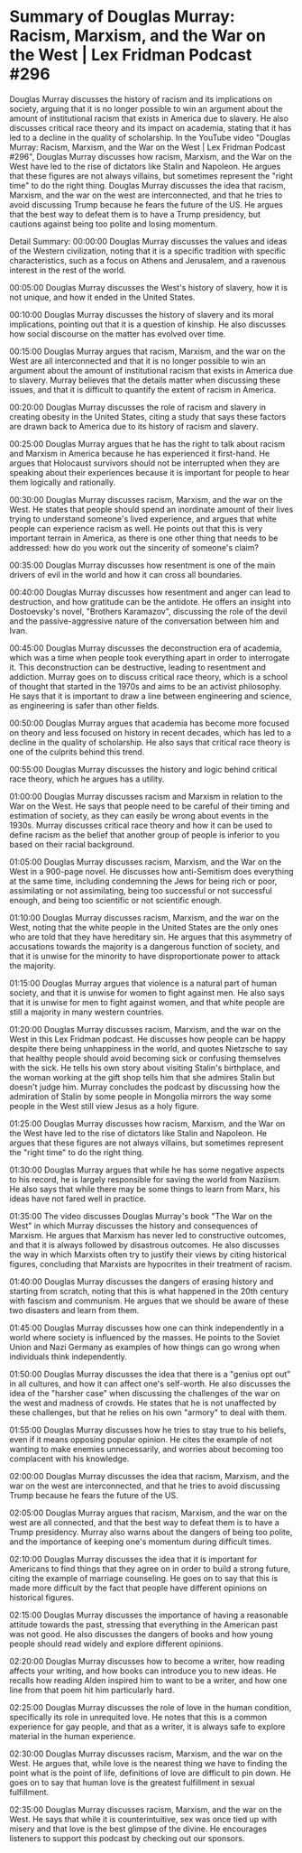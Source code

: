 # Summary of Douglas Murray: Racism, Marxism, and the War on the West | Lex Fridman Podcast #296

Douglas Murray discusses the history of racism and its implications on society, arguing that it is no longer possible to win an argument about the amount of institutional racism that exists in America due to slavery. He also discusses critical race theory and its impact on academia, stating that it has led to a decline in the quality of scholarship.
In the YouTube video "Douglas Murray: Racism, Marxism, and the War on the West | Lex Fridman Podcast #296", Douglas Murray discusses how racism, Marxism, and the War on the West have led to the rise of dictators like Stalin and Napoleon. He argues that these figures are not always villains, but sometimes represent the "right time" to do the right thing.
Douglas Murray discusses the idea that racism, Marxism, and the war on the west are interconnected, and that he tries to avoid discussing Trump because he fears the future of the US. He argues that the best way to defeat them is to have a Trump presidency, but cautions against being too polite and losing momentum.

Detail Summary: 
00:00:00
Douglas Murray discusses the values and ideas of the Western civilization, noting that it is a specific tradition with specific characteristics, such as a focus on Athens and Jerusalem, and a ravenous interest in the rest of the world.

00:05:00
Douglas Murray discusses the West's history of slavery, how it is not unique, and how it ended in the United States.

00:10:00
Douglas Murray discusses the history of slavery and its moral implications, pointing out that it is a question of kinship. He also discusses how social discourse on the matter has evolved over time.

00:15:00
Douglas Murray argues that racism, Marxism, and the war on the West are all interconnected and that it is no longer possible to win an argument about the amount of institutional racism that exists in America due to slavery. Murray believes that the details matter when discussing these issues, and that it is difficult to quantify the extent of racism in America.

00:20:00
Douglas Murray discusses the role of racism and slavery in creating obesity in the United States, citing a study that says these factors are drawn back to America due to its history of racism and slavery.

00:25:00
Douglas Murray argues that he has the right to talk about racism and Marxism in America because he has experienced it first-hand. He argues that Holocaust survivors should not be interrupted when they are speaking about their experiences because it is important for people to hear them logically and rationally.

00:30:00
Douglas Murray discusses racism, Marxism, and the war on the West. He states that people should spend an inordinate amount of their lives trying to understand someone's lived experience, and argues that white people can experience racism as well. He points out that this is very important terrain in America, as there is one other thing that needs to be addressed: how do you work out the sincerity of someone's claim?

00:35:00
Douglas Murray discusses how resentment is one of the main drivers of evil in the world and how it can cross all boundaries.

00:40:00
Douglas Murray discusses how resentment and anger can lead to destruction, and how gratitude can be the antidote. He offers an insight into Dostoevsky's novel, "Brothers Karamazov", discussing the role of the devil and the passive-aggressive nature of the conversation between him and Ivan.

00:45:00
Douglas Murray discusses the deconstruction era of academia, which was a time when people took everything apart in order to interrogate it. This deconstruction can be destructive, leading to resentment and addiction. Murray goes on to discuss critical race theory, which is a school of thought that started in the 1970s and aims to be an activist philosophy. He says that it is important to draw a line between engineering and science, as engineering is safer than other fields.

00:50:00
Douglas Murray argues that academia has become more focused on theory and less focused on history in recent decades, which has led to a decline in the quality of scholarship. He also says that critical race theory is one of the culprits behind this trend.

00:55:00
Douglas Murray discusses the history and logic behind critical race theory, which he argues has a utility.

01:00:00
Douglas Murray discusses racism and Marxism in relation to the War on the West. He says that people need to be careful of their timing and estimation of society, as they can easily be wrong about events in the 1930s. Murray discusses critical race theory and how it can be used to define racism as the belief that another group of people is inferior to you based on their racial background.

01:05:00
Douglas Murray discusses racism, Marxism, and the War on the West in a 900-page novel. He discusses how anti-Semitism does everything at the same time, including condemning the Jews for being rich or poor, assimilating or not assimilating, being too successful or not successful enough, and being too scientific or not scientific enough.

01:10:00
Douglas Murray discusses racism, Marxism, and the war on the West, noting that the white people in the United States are the only ones who are told that they have hereditary sin. He argues that this asymmetry of accusations towards the majority is a dangerous function of society, and that it is unwise for the minority to have disproportionate power to attack the majority.

01:15:00
Douglas Murray argues that violence is a natural part of human society, and that it is unwise for women to fight against men. He also says that it is unwise for men to fight against women, and that white people are still a majority in many western countries.

01:20:00
Douglas Murray discusses racism, Marxism, and the war on the West in this Lex Fridman podcast. He discusses how people can be happy despite there being unhappiness in the world, and quotes Nietzsche to say that healthy people should avoid becoming sick or confusing themselves with the sick. He tells his own story about visiting Stalin's birthplace, and the woman working at the gift shop tells him that she admires Stalin but doesn't judge him. Murray concludes the podcast by discussing how the admiration of Stalin by some people in Mongolia mirrors the way some people in the West still view Jesus as a holy figure.

01:25:00
Douglas Murray discusses how racism, Marxism, and the War on the West have led to the rise of dictators like Stalin and Napoleon. He argues that these figures are not always villains, but sometimes represent the "right time" to do the right thing.

01:30:00
Douglas Murray argues that while he has some negative aspects to his record, he is largely responsible for saving the world from Naziism. He also says that while there may be some things to learn from Marx, his ideas have not fared well in practice.

01:35:00
The video discusses Douglas Murray's book "The War on the West" in which Murray discusses the history and consequences of Marxism. He argues that Marxism has never led to constructive outcomes, and that it is always followed by disastrous outcomes. He also discusses the way in which Marxists often try to justify their views by citing historical figures, concluding that Marxists are hypocrites in their treatment of racism.

01:40:00
Douglas Murray discusses the dangers of erasing history and starting from scratch, noting that this is what happened in the 20th century with fascism and communism. He argues that we should be aware of these two disasters and learn from them.

01:45:00
Douglas Murray discusses how one can think independently in a world where society is influenced by the masses. He points to the Soviet Union and Nazi Germany as examples of how things can go wrong when individuals think independently.

01:50:00
Douglas Murray discusses the idea that there is a "genius opt out" in all cultures, and how it can affect one's self-worth. He also discusses the idea of the "harsher case" when discussing the challenges of the war on the west and madness of crowds. He states that he is not unaffected by these challenges, but that he relies on his own "armory" to deal with them.

01:55:00
Douglas Murray discusses how he tries to stay true to his beliefs, even if it means opposing popular opinion. He cites the example of not wanting to make enemies unnecessarily, and worries about becoming too complacent with his knowledge.

02:00:00
Douglas Murray discusses the idea that racism, Marxism, and the war on the west are interconnected, and that he tries to avoid discussing Trump because he fears the future of the US.

02:05:00
Douglas Murray argues that racism, Marxism, and the war on the west are all connected, and that the best way to defeat them is to have a Trump presidency. Murray also warns about the dangers of being too polite, and the importance of keeping one's momentum during difficult times.

02:10:00
Douglas Murray discusses the idea that it is important for Americans to find things that they agree on in order to build a strong future, citing the example of marriage counseling. He goes on to say that this is made more difficult by the fact that people have different opinions on historical figures.

02:15:00
Douglas Murray discusses the importance of having a reasonable attitude towards the past, stressing that everything in the American past was not good. He also discusses the dangers of books and how young people should read widely and explore different opinions.

02:20:00
Douglas Murray discusses how to become a writer, how reading affects your writing, and how books can introduce you to new ideas. He recalls how reading Alden inspired him to want to be a writer, and how one line from that poem hit him particularly hard.

02:25:00
Douglas Murray discusses the role of love in the human condition, specifically its role in unrequited love. He notes that this is a common experience for gay people, and that as a writer, it is always safe to explore material in the human experience.

02:30:00
Douglas Murray discusses racism, Marxism, and the war on the West. He argues that, while love is the nearest thing we have to finding the point what is the point of life, definitions of love are difficult to pin down. He goes on to say that human love is the greatest fulfillment in sexual fulfillment.

02:35:00
Douglas Murray discusses racism, Marxism, and the war on the West. He says that while it is counterintuitive, sex was once tied up with misery and that love is the best glimpse of the divine. He encourages listeners to support this podcast by checking out our sponsors.

